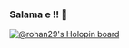 ### Salama e !! 👋
[![@rohan29's Holopin board](https://holopin.me/rohan29)](https://holopin.io/@rohan29)

<!--
**Rohan29-AN/Rohan29-AN** is a ✨ _special_ ✨ repository because its `README.md` (this file) appears on your GitHub profile.

Here are some ideas to get you started:

- 🔭 I’m currently working on ...
- 🌱 I’m currently learning ...
- 👯 I’m looking to collaborate on ...
- 🤔 I’m looking for help with ...
- 💬 Ask me about ...
- 📫 How to reach me: ...
- 😄 Pronouns: ...
- ⚡ Fun fact: ...
-->
